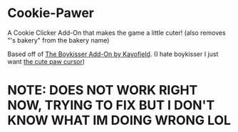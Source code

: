 # Cookie-Pawer
A Cookie Clicker Add-On that makes the game a little cuter! (also removes "'s bakery" from the bakery name)

Based off of [The Boykisser Add-On by Kayofield](https://kayofeld.github.io/Cookie-Clicker-mod/boykisser.js). (I hate boykisser I just want [the cute paw cursor](https://raw.githubusercontent.com/Gabe-W-J/Cookie-Pawer/main/images/cursorr.png))

# NOTE: DOES NOT WORK RIGHT NOW, TRYING TO FIX BUT I DON'T KNOW WHAT IM DOING WRONG LOL
